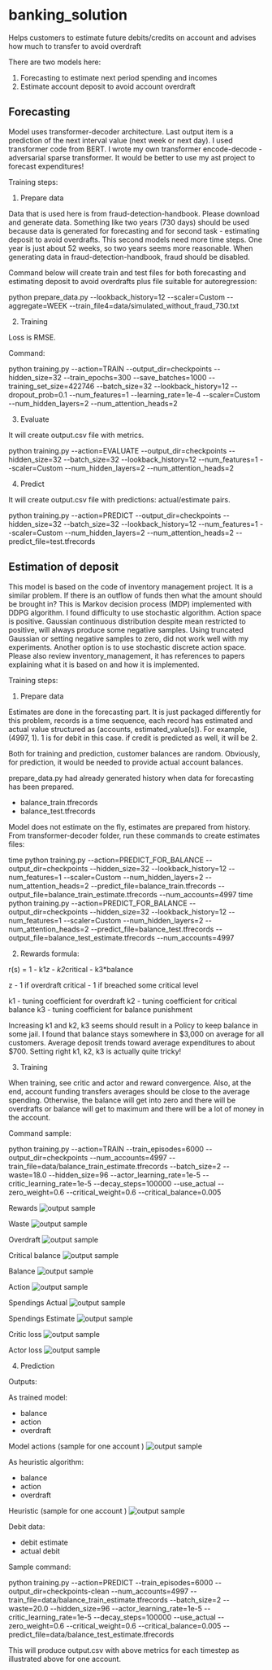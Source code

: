 # banking_solution
Helps customers to estimate future debits/credits on account and advises how much to transfer to avoid overdraft

There are two models here:

1. Forecasting to estimate next period spending and incomes
2. Estimate account deposit to avoid account overdraft

Forecasting
-----------

Model uses transformer-decoder architecture. Last output item is a prediction of the next interval value (next week or next day). I used transformer code from BERT. I wrote my own transformer encode-decode - adversarial sparse transformer. It would be better to use my ast project to forecast expenditures!

Training steps:

1. Prepare data

Data that is used here is from fraud-detection-handbook. Please download and generate data. Something like two years (730 days) should be used because data is generated for forecasting and for second task - estimating deposit to avoid overdrafts. This second models need more time steps. One year is just about 52 weeks, so two years seems more reasonable. When generating data in fraud-detection-handbook, fraud should be disabled.

Command below will create train and test files for both forecasting and estimating deposit to avoid overdrafts plus file suitable for autoregression:

python prepare_data.py --lookback_history=12 --scaler=Custom --aggregate=WEEK --train_file4=data/simulated_without_fraud_730.txt

2. Training

Loss is RMSE.

Command:

python training.py --action=TRAIN --output_dir=checkpoints --hidden_size=32 --train_epochs=300 --save_batches=1000 --training_set_size=422746 --batch_size=32 --lookback_history=12 --dropout_prob=0.1 --num_features=1 --learning_rate=1e-4 --scaler=Custom --num_hidden_layers=2 --num_attention_heads=2


3. Evaluate

It will create output.csv file with metrics.

python training.py --action=EVALUATE --output_dir=checkpoints --hidden_size=32 --batch_size=32 --lookback_history=12 --num_features=1 --scaler=Custom --num_hidden_layers=2 --num_attention_heads=2

4. Predict

It will create output.csv file with predictions: actual/estimate pairs.

python training.py --action=PREDICT --output_dir=checkpoints --hidden_size=32 --batch_size=32 --lookback_history=12 --num_features=1 --scaler=Custom --num_hidden_layers=2 --num_attention_heads=2 --predict_file=test.tfrecords

Estimation of deposit
---------------------

This model is based on the code of inventory management project. It is a similar problem. If there is an outflow of funds then what the amount should be brought in? This is Markov decision process (MDP) implemented with DDPG algorithm. I found difficulty to use stochastic algorithm. Action space is positive. Gaussian continuous distribution despite mean restricted to positive, will always produce some negative samples. Using truncated Gaussian or setting negative samples to zero, did not work well with my experiments. Another option is to use stochastic discrete action space. Please also review inventory_management, it has references to papers explaining what it is based on and how it is implemented.

Training steps:

1. Prepare data

Estimates are done in the forecasting part. It is just packaged differently for this problem, records is a time sequence, each record has estimated and actual value structured as (accounts, estimated_value(s)). For example, (4997, 1). 1 is for debit in this case. if credit is predicted as well, it will be 2.

Both for training and prediction, customer balances are random. Obviously, for prediction, it would be needed to provide actual account balances.  

prepare_data.py had already generated history when data for forecasting has been prepared.

- balance_train.tfrecords
- balance_test.tfrecords

Model does not estimate on the fly, estimates are prepared from history. From transformer-decoder folder, run these commands to create estimates files:  

time python training.py --action=PREDICT_FOR_BALANCE --output_dir=checkpoints --hidden_size=32 --lookback_history=12 --num_features=1 --scaler=Custom --num_hidden_layers=2 --num_attention_heads=2 --predict_file=balance_train.tfrecords --output_file=balance_train_estimate.tfrecords --num_accounts=4997
time python training.py --action=PREDICT_FOR_BALANCE --output_dir=checkpoints --hidden_size=32 --lookback_history=12 --num_features=1 --scaler=Custom --num_hidden_layers=2 --num_attention_heads=2 --predict_file=balance_test.tfrecords --output_file=balance_test_estimate.tfrecords --num_accounts=4997


2. Rewards formula:

r(s) = 1 - k1*z - k2*critical - k3*balance

z - 1 if overdraft
critical - 1 if breached some critical level

k1 - tuning coefficient for overdraft
k2 - tuning coefficient for critical balance
k3 - tuning coefficient for balance punishment
 
Increasing k1 and k2, k3 seems should result in a Policy to keep balance in some jail. I found that balance stays somewhere in $3,000 on average for all customers. Average deposit trends toward average expenditures to about $700. Setting right k1, k2, k3 is actually quite tricky! 


3. Training

When training, see critic and actor and reward convergence. Also, at the end, account funding transfers averages should be close to the average spending. Otherwise, the balance will get into zero and there will be overdrafts or balance will get to maximum and there will be a lot of money in the account.

Command sample:

python training.py --action=TRAIN --train_episodes=6000 --output_dir=checkpoints --num_accounts=4997 --train_file=data/balance_train_estimate.tfrecords --batch_size=2 --waste=18.0 --hidden_size=96 --actor_learning_rate=1e-5 --critic_learning_rate=1e-5 --decay_steps=100000 --use_actual --zero_weight=0.6 --critical_weight=0.6 --critical_balance=0.005

Rewards 
![output sample](samples/curves/balance-maintenance/data_prep_cell_2_output_0.png "rewards")

Waste
![output sample](samples/curves/balance-maintenance/data_prep_cell_3_output_0.png "waste")

Overdraft
![output sample](samples/curves/balance-maintenance/data_prep_cell_4_output_0.png "Overdraft")

Critical balance
![output sample](samples/curves/balance-maintenance/data_prep_cell_5_output_0.png "Critical balance")

Balance
![output sample](samples/curves/balance-maintenance/data_prep_cell_6_output_0.png "Balance")

Action
![output sample](samples/curves/balance-maintenance/data_prep_cell_8_output_0.png "Action")

Spendings Actual
![output sample](samples/curves/balance-maintenance/data_prep_cell_9_output_0.png "Spendings Actual")

Spendings Estimate
![output sample](samples/curves/balance-maintenance/data_prep_cell_10_output_0.png "Spendings Estimate")

Critic loss
![output sample](samples/curves/balance-maintenance/data_prep_cell_11_output_0.png "Critic loss")

Actor loss
![output sample](samples/curves/balance-maintenance/data_prep_cell_12_output_0.png "Actor loss")

4. Prediction

Outputs:

As trained model:
- balance
- action
- overdraft

Model actions (sample for one account )
![output sample](samples/curves/balance-maintenance/data_prep_cell_14_output_1.png "model actions")

As heuristic algorithm:
- balance
- action
- overdraft

Heuristic (sample for one account )
![output sample](samples/curves/balance-maintenance/data_prep_cell_15_output_0.png "heuristic")

Debit data:

- debit estimate
- actual debit

Sample command:

python training.py --action=PREDICT --train_episodes=6000 --output_dir=checkpoints-clean --num_accounts=4997 --train_file=data/balance_train_estimate.tfrecords --batch_size=2 --waste=20.0 --hidden_size=96 --actor_learning_rate=1e-5 --critic_learning_rate=1e-5 --decay_steps=100000 --use_actual --zero_weight=0.6 --critical_weight=0.6 --critical_balance=0.005 --predict_file=data/balance_test_estimate.tfrecords


This will produce output.csv with above metrics for each timestep as illustrated above for one account.

